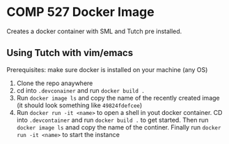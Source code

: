 # COMP 527 Docker Image

Creates a docker container with SML and Tutch pre installed.

## Using Tutch with vim/emacs

Prerequisites: make sure docker is installed on your machine (any OS)

1. Clone the repo anaywhere 
2. cd into `.devconainer` and run `docker build .`
3. Run `docker image ls` and copy the name of the recently created image (it should look something like `49824fdefcee`)
4. Run `docker run -it <name>` to open a shell in yout docker container. 
CD into `.devcontainer` and run `docker build .` to get started. Then run `docker image ls` anad copy the name of the continer. Finally run `docker run -it <name>` to start the instance
